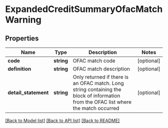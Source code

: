 # ExpandedCreditSummaryOfacMatchWarning

## Properties
Name | Type | Description | Notes
------------ | ------------- | ------------- | -------------
**code** | **string** | OFAC match code | [optional] 
**definition** | **string** | OFAC match description | [optional] 
**detail_statement** | **string** | Only returned if there is an OFAC match. Long string containing the block of information from the OFAC list where the match occurred | [optional] 

[[Back to Model list]](../README.md#documentation-for-models) [[Back to API list]](../README.md#documentation-for-api-endpoints) [[Back to README]](../README.md)


